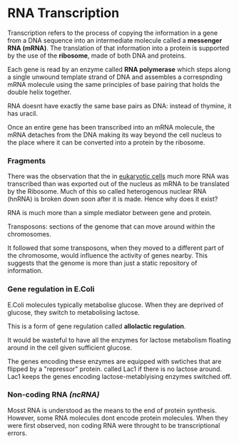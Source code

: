 # RNA Transcription
Transcription refers to the process of copying the information in a gene from a DNA sequence into an intermediate molecule called a **messenger RNA (mRNA)**. 
The translation of that information into a protein is supported by the use of the **ribosome**, made of both DNA and proteins. 

Each gene is read by an enzyme called **RNA polymerase** which steps along a single unwound template strand of DNA and assembles a correspnding mRNA molecule using the same principles of base pairing that holds the double helix together. 

RNA doesnt have exactly the same base pairs as DNA: instead of thymine, it has uracil. 

Once an entire gene has been transcribed into an mRNA molecule, the mRNA detaches from the DNA making its way beyond the cell nucleus to the place where it can be converted into a protein by the ribosome. 

### Fragments 
There was the observation that the in [eukaryotic cells](../notes/eukaryotic_cells) much more RNA was transcribed than was exported out of the nucleus as mRNA to be translated by the Ribosome. Much of this so called heterogenous nuclear RNA (hnRNA) is broken down soon after it is made. Hence why does it exist?

RNA is much more than a simple mediator between gene and protein. 

Transposons: sections of the genome that can move around within the chromosomes. 

It followed that some transposons, when they moved to a different part of the chromosome, would influence the activity of genes nearby. This suggests that the genome is more than just a static repository of information. 


### Gene regulation in E.Coli
E.Coli molecules typically metabolise glucose. When they are deprived of glucose, they switch to metabolising lactose. 

This is a form of gene regulation called **allolactic regulation**. 

It would be wasteful to have all the enzymes for lactose metabolism floating around in the cell given sufficient glucose. 

The genes encoding these enzymes are equipped with swtiches that are flipped by a "repressor" protein. called Lac1 if there is no lactose around. Lac1 keeps the genes encoding lactose-metablyising enzymes switched off. 

### Non-coding RNA *(ncRNA)*
Mosst RNA is understood as the means to the end of protein synthesis. However, some RNA molecules dont encode protein molecules. When they were first observed, non coding RNA were throught to be transcriptional errors.  





